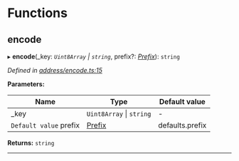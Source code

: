 

# Functions

<a id="encode"></a>

##  encode

▸ **encode**(_key: *`Uint8Array` \| `string`*, prefix?: *[Prefix](_address_types_.md#prefix)*): `string`

*Defined in [address/encode.ts:15](https://github.com/polkadot-js/common/blob/ef30fb8/packages/util-crypto/src/address/encode.ts#L15)*

**Parameters:**

| Name | Type | Default value |
| ------ | ------ | ------ |
| _key | `Uint8Array` \| `string` | - |
| `Default value` prefix | [Prefix](_address_types_.md#prefix) |  defaults.prefix |

**Returns:** `string`

___

